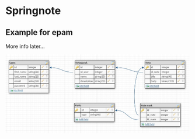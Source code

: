# Springnote

## Example for epam

More info later...</br>

![alt text](src/main/resources/SchemeDB.jpg)